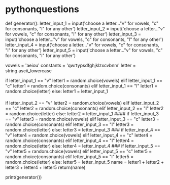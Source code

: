 # pythonquestions
def generator():
letter_input_1 = input('choose a letter..."v" for vowels, "c" for consonants, "l" for any other')
letter_input_2 = input('choose a letter..."v" for vowels, "c" for consonants, "l" for any other')
letter_input_3 = input('choose a letter..."v" for vowels, "c" for consonants, "l" for any other')
letter_input_4 = input('choose a letter..."v" for vowels, "c" for consonants, "l" for any other')
letter_input_5 = input('choose a letter..."v" for vowels, "c" for consonants, "l" for any other')

vowels = 'aeiou'
constants = 'qwrtypsdfghjklzxcvbnm'
letter = string.ascii_lowercase

if letter_input_1 == "v"
    letter1 = random.choice(vowels)
elif letter_input_1 == "c"
    letter1 = random.choice(consonants)
elif letter_input_1 == "l"
    letter1 = random.choice(letter)
else:
    letter1 = letter_input_1
 ####   
if letter_input_2 == "v"
    letter2 = random.choice(vowels)
elif letter_input_2 == "c"
    letter2 = random.choice(consonants)
elif letter_input_2 == "l"
    letter2 = random.choice(letter)
else:
    letter2 = letter_input_1
    ####
if letter_input_3 == "v"
    letter3 = random.choice(vowels)
elif letter_input_3 == "c"
    letter3 = random.choice(consonants)
elif letter_input_3 == "l"
    letter3 = random.choice(letter)
else:
    letter3 = letter_input_3
    ###
if letter_input_4 == "v"
    letter4 = random.choice(vowels)
elif letter_input_4 == "c"
    letter4 = random.choice(consonants)
elif letter_input_4 == "l"
    letter4 = random.choice(letter)
else:
    letter4 = letter_input_4
    ###
if letter_input_5 == "v"
    letter5 = random.choice(vowels)
elif letter_input_5 == "c"
    letter5 = random.choice(consonants)
elif letter_input_5 == "l"
    letter5 = random.choice(letter)
else:
    letter5 = letter_input_5
name = letter1 + letter2 + letter3 + letter4 + letter5
return(name)

print(generator())
